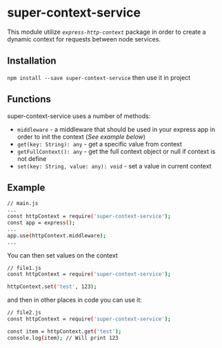 # super-context-service

This module utilize _`express-http-context`_ package in order to create a dynamic context for requests between node services.

## Installation
`npm install --save super-context-service` then use it in project

## Functions
super-context-service uses a number of methods:

- `middleware` - a middleware that should be used in your express app in order to init the context (_See example below_)
- `get(key: String): any` - get a specific value from context
- `getFullContext(): any` - get the full context object or null if context is not define
- `set(key: String, value: any): void` - set a value in current context

## Example

```sh
// main.js
...
const httpContext = require('super-context-service');
const app = express();
...
app.use(httpContext.middleware);
...
```

You can then set values on the context

```sh
// file1.js
const httpContext = require('super-context-service');

httpContext.set('test', 123);
```

and then in other places in code you can use it:

```sh
// file2.js
const httpContext = require('super-context-service');

const item = httpContext.get('test');
console.log(item); // Will print 123
```